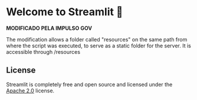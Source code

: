# Welcome to Streamlit :wave:

**MODIFICADO PELA IMPULSO GOV**

The modification allows a folder called "resources" on the same path from where the script was executed, to serve as a static folder for the server. It is accessible through /resources


## License

Streamlit is completely free and open source and licensed under the [Apache 2.0](https://www.apache.org/licenses/LICENSE-2.0) license.
